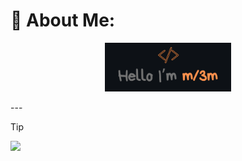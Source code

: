 # :sparkler: About Me:
<p align="center"><img width="40%" alt="Hello, I'm Mlem I do algorithms!" src="./assets/ml3m.png" /></a></p>
---

> [!TIP]
> ![](https://komarev.com/ghpvc/?username=ml3m)
